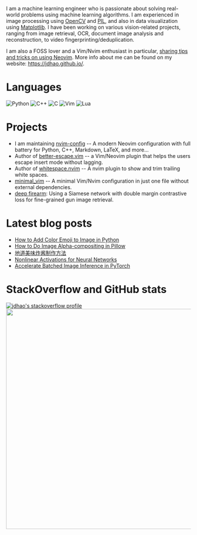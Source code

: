 I am a machine learning engineer who is passionate about solving real-world problems using machine learning algorithms.
I am experienced in image processing using [OpenCV](https://jdhao.github.io/tags/OpenCV/) and [PIL](https://jdhao.github.io/tags/PIL/), and also in data visualization using [Matplotlib](https://jdhao.github.io/tags/Matplotlib/).
I have been working on various vision-related projects, ranging from image retrieval, OCR, document image analysis and reconstruction,
to video fingerprinting/deduplication.

I am also a FOSS lover and a Vim/Nvim enthusiast in particular, [sharing tips and tricks on using Neovim](https://jdhao.github.io/categories/Nvim/).
More info about me can be found on my website: https://jdhao.github.io/.

# Languages

![Python](https://img.shields.io/badge/-Python-ffbc03?&logo=Python)
![C++](https://img.shields.io/badge/-C++-00599C?&logo=c%2b%2b)
![C](https://img.shields.io/badge/-C-888?&logo=C&logoColor=fff)
![Vim](https://img.shields.io/badge/-Vim-019833?&logo=Vim)
![Lua](https://img.shields.io/badge/-Lua-51a0cf?&logo=Lua)

# Projects

+ I am maintaining [nvim-config](https://github.com/jdhao/nvim-config) -- A modern Neovim configuration with full battery for Python, C++, Markdown, LaTeX, and more...
+ Author of [better-escape.vim](https://github.com/jdhao/better-escape.vim) -- a Vim/Neovim plugin that helps the users escape insert mode without lagging.
+ Author of [whitespace.nvim](https://github.com/jdhao/whitespace.nvim) -- A nvim plugin to show and trim trailing white spaces.
+ [minimal_vim](https://github.com/jdhao/minimal_vim) -- A minimal Vim/Nvim configuration in just one file without external dependencies.
+ [deep firearm](https://github.com/jdhao/deep_firearm): Using a Siamese network with double margin contrastive loss for fine-grained gun image retrieval.

# Latest blog posts

<!-- BLOG-POST-LIST:START -->
- [How to Add Color Emoji to Image in Python](https://jdhao.github.io/2022/04/03/add_color_emoji_to_image_in_python/)
- [How to Do Image Alpha-compositing in Pillow](https://jdhao.github.io/2022/04/01/image_alpha_composite_pillow/)
- [地道美味炸酱制作方法](https://jdhao.github.io/2022/03/28/how_to_make_zhajiang2/)
- [Nonlinear Activations for Neural Networks](https://jdhao.github.io/2022/03/27/neural-network-nonlinear-activation/)
- [Accelerate Batched Image Inference in PyTorch](https://jdhao.github.io/2022/03/18/torch_accelerate_batch_inference/)
<!-- BLOG-POST-LIST:END -->

# StackOverflow and GitHub stats

[![jdhao's stackoverflow profile](https://stackoverflow-card.vercel.app/?userID=6064933&theme=solarized-light)](https://stackoverflow.com/users/6064933/jdhao)
<img src="https://github-readme-stats.vercel.app/api?username=jdhao&hide_title=true&show_icons=true&count_private=true&theme=solarized-light&hide_border=true" width="600">
